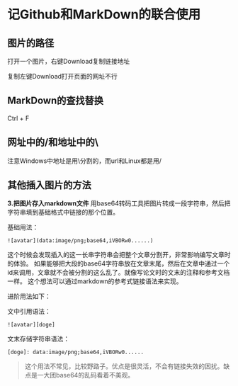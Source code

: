 # 记Github和MarkDown的联合使用

## 图片的路径

打开一个图片，右键Download复制链接地址

复制左键Download打开页面的网址不行

## MarkDown的查找替换

Ctrl + F

## 网址中的/和地址中的\

注意Windows中地址是用\分割的，而url和Linux都是用/

## 其他插入图片的方法

**3.把图片存入markdown文件**
用base64转码工具把图片转成一段字符串，然后把字符串填到基础格式中链接的那个位置。

基础用法：
```
![avatar](data:image/png;base64,iVBORw0......)
```
这个时候会发现插入的这一长串字符串会把整个文章分割开，非常影响编写文章时的体验。
如果能够把大段的base64字符串放在文章末尾，然后在文章中通过一个id来调用，文章就不会被分割的这么乱了。就像写论文时的文末的注释和参考文档一样。
这个想法可以通过markdown的参考式链接语法来实现。

进阶用法如下：

文中引用语法：
```
![avatar][doge]
```
文末存储字符串语法：
```
[doge]: data:image/png;base64,iVBORw0......
```
> 这个用法不常见，比较野路子。优点是很灵活，不会有链接失效的困扰。缺点是一大团base64的乱码看着不美观。